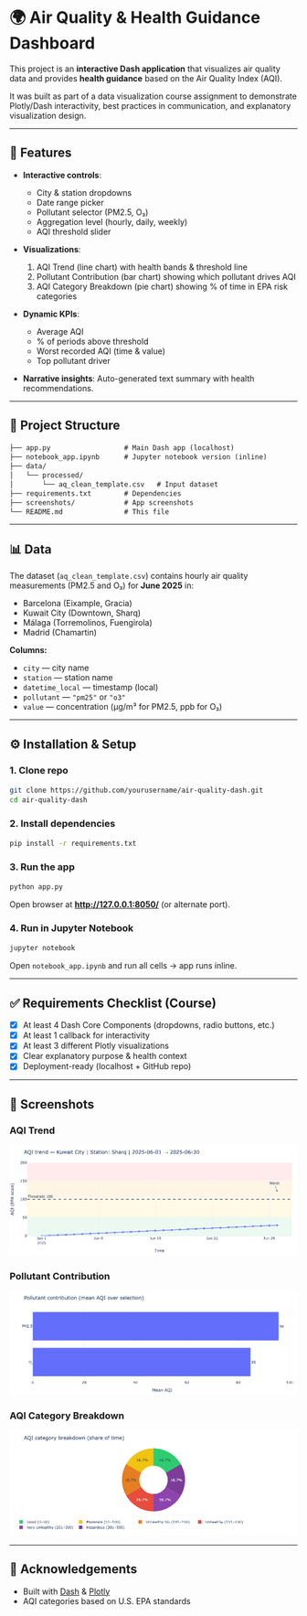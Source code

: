 # 🌍 Air Quality & Health Guidance Dashboard

This project is an **interactive Dash application** that visualizes air quality data and provides **health guidance** based on the Air Quality Index (AQI).

It was built as part of a data visualization course assignment to demonstrate Plotly/Dash interactivity, best practices in communication, and explanatory visualization design.

---

## 📌 Features

- **Interactive controls**:
  - City & station dropdowns  
  - Date range picker  
  - Pollutant selector (PM2.5, O₃)  
  - Aggregation level (hourly, daily, weekly)  
  - AQI threshold slider  

- **Visualizations**:
  1. AQI Trend (line chart) with health bands & threshold line  
  2. Pollutant Contribution (bar chart) showing which pollutant drives AQI  
  3. AQI Category Breakdown (pie chart) showing % of time in EPA risk categories  

- **Dynamic KPIs**:
  - Average AQI  
  - % of periods above threshold  
  - Worst recorded AQI (time & value)  
  - Top pollutant driver  

- **Narrative insights**:
  Auto-generated text summary with health recommendations.

---

## 📂 Project Structure

```
├── app.py                  # Main Dash app (localhost)
├── notebook_app.ipynb      # Jupyter notebook version (inline)
├── data/
│   └── processed/
│       └── aq_clean_template.csv   # Input dataset
├── requirements.txt        # Dependencies
├── screenshots/            # App screenshots
└── README.md               # This file
```

---

## 📊 Data

The dataset (`aq_clean_template.csv`) contains hourly air quality measurements (PM2.5 and O₃) for **June 2025** in:

- Barcelona (Eixample, Gracia)  
- Kuwait City (Downtown, Sharq)  
- Málaga (Torremolinos, Fuengirola)  
- Madrid (Chamartin)  

**Columns:**
- `city` — city name  
- `station` — station name  
- `datetime_local` — timestamp (local)  
- `pollutant` — `"pm25"` or `"o3"`  
- `value` — concentration (µg/m³ for PM2.5, ppb for O₃)  

---

## ⚙️ Installation & Setup

### 1. Clone repo
```bash
git clone https://github.com/yourusername/air-quality-dash.git
cd air-quality-dash
```

### 2. Install dependencies
```bash
pip install -r requirements.txt
```

### 3. Run the app
```bash
python app.py
```
Open browser at **http://127.0.0.1:8050/** (or alternate port).

### 4. Run in Jupyter Notebook
```bash
jupyter notebook
```
Open `notebook_app.ipynb` and run all cells → app runs inline.

---

## ✅ Requirements Checklist (Course)

- [x] At least 4 Dash Core Components (dropdowns, radio buttons, etc.)  
- [x] At least 1 callback for interactivity  
- [x] At least 3 different Plotly visualizations  
- [x] Clear explanatory purpose & health context  
- [x] Deployment-ready (localhost + GitHub repo)  

---

## 📸 Screenshots

### AQI Trend
![AQI Trend](screenshots/trend.png)

### Pollutant Contribution
![Pollutant Contribution](screenshots/bar.png)

### AQI Category Breakdown
![AQI Pie](screenshots/pie.png)

---

## 🙌 Acknowledgements

- Built with [Dash](https://dash.plotly.com/) & [Plotly](https://plotly.com/python/)  
- AQI categories based on U.S. EPA standards  
